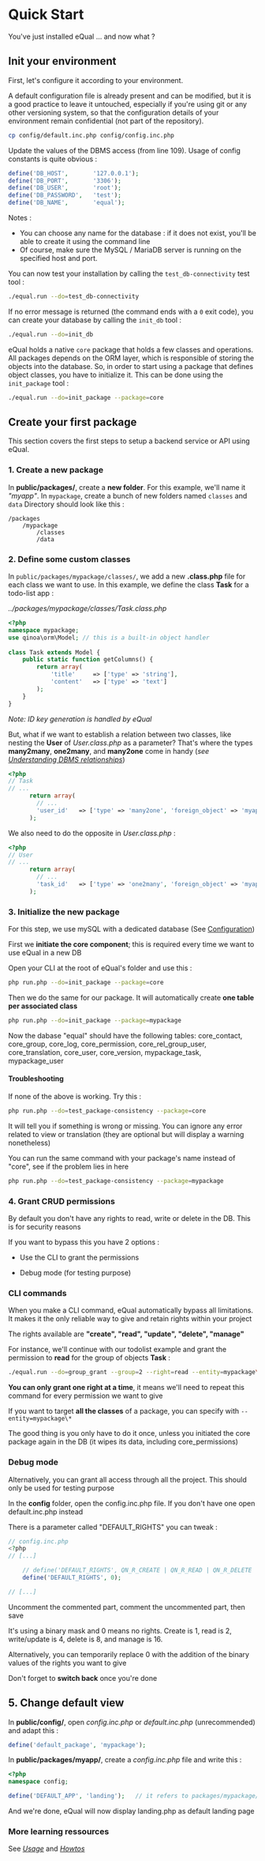 # Quick Start

You've just installed eQual ... and now what ?

## Init your environment

First, let's configure it according to your environment.

A default configuration file is already present and can be modified, but it is a good practice to leave it untouched, especially if you're using git or any other versioning system, so that the configuration details of your environment remain confidential (not part of the repository).

```bash
cp config/default.inc.php config/config.inc.php
```
Update the values of the DBMS access (from line 109). Usage of config constants is quite obvious : 

```php
define('DB_HOST',       '127.0.0.1');
define('DB_PORT',       '3306');   
define('DB_USER',       'root');
define('DB_PASSWORD',   'test');
define('DB_NAME',       'equal');
```
Notes : 
* You can choose any name for the database : if it does not exist, you'll be able to create it using the command line
* Of course, make sure the MySQL / MariaDB server is running on the specified host and port.

You can now test your installation by calling the `test_db-connectivity` test tool :
```bash
./equal.run --do=test_db-connectivity
```

If no error message is returned (the command ends with a `0` exit code), you can create your database by calling the `init_db` tool :

```bash
./equal.run --do=init_db
```
eQual holds a native `core` package that holds a few classes and operations. All packages depends on the ORM layer, which is responsible of storing the objects  into the database. So, in order to start using a package that defines object classes, you have to initialize it. This can be done using the `init_package` tool :

```bash
./equal.run --do=init_package --package=core
```






## Create your first package

This section covers the first steps to setup a backend service or API using eQual.

### 1. Create a new package

In **public/packages/**, create a **new folder**. For this example, we'll name it *"myapp"*.
In `mypackage`, create a bunch of new folders named `classes` and `data`
Directory should look like this :

```
/packages
    /mypackage
        /classes
        /data
```

### 2. Define some custom classes

In `public/packages/mypackage/classes/`, we add a new **.class.php** file for each class we want to use. 
In this example, we define the class **Task** for a todo-list app :

*../packages/mypackage/classes/Task.class.php*

```php
<?php  
namespace mypackage;
use qinoa\orm\Model; // this is a built-in object handler
    
class Task extends Model {
    public static function getColumns() {
        return array(
            'title'     => ['type' => 'string'],
            'content'   => ['type' => 'text']
        );
    }
}
```

*Note: ID key generation is handled by eQual*

But, what if we want to establish a relation between two classes, like nesting the **User** of *User.class.php* as a parameter?
That's where the types **many2many**, **one2many**, and **many2one** come in handy (*see [Understanding DBMS relationships](https://afteracademy.com/blog/what-are-the-different-types-of-relationships-in-dbms)*)

```php
<?php
// Task
// ...
      return array(
        // ...
        'user_id'	=> ['type' => 'many2one', 'foreign_object' => 'myapp\User']
      );
```

We also need to do the opposite in *User.class.php* :

```php
<?php
// User
// ...
      return array(
        // ...
        'task_id'	=> ['type' => 'one2many', 'foreign_object' => 'myapp\Task']
      );
```



### 3. Initialize the new package

For this step, we use mySQL with a dedicated database (See [Configuration](configuration.md))

First we **initiate the core component**; this is required every time we want to use eQual in a new DB

Open your CLI at the root of eQual's folder and use this :

```bash
php run.php --do=init_package --package=core
```

Then we do the same for our package. It will automatically create **one table per associated class**

```bash
php run.php --do=init_package --package=mypackage
```

Now the dabase "equal" should have the following tables: core_contact, core_group, core_log, core_permission, core_rel_group_user, core_translation, core_user, core_version, mypackage_task, mypackage_user

#### Troubleshooting

If none of the above is working. Try this :

```bash
php run.php --do=test_package-consistency --package=core
```

It will tell you if something is wrong or missing. You can ignore any error related to view or translation (they are optional but will display a warning nonetheless)

You can run the same command with your package's name instead of "core", see if the problem lies in here

```bash
php run.php --do=test_package-consistency --package=mypackage
```



### 4. Grant CRUD permissions

By default you don't have any rights to read, write or delete in the DB. This is for security reasons

If you want to bypass this you have 2 options :

- Use the CLI to grant the permissions

- Debug mode (for testing purpose)

### CLI commands

When you make a CLI command, eQual automatically bypass all limitations. It makes it the only reliable way to give and retain rights within your project

The rights available are **"create", "read", "update", "delete", "manage"**

For instance, we'll continue with our todolist example and grant the permission to **read** for the group of objects **Task** :

```bash
./equal.run --do=group_grant --group=2 --right=read --entity=mypackage\Task
```

**You can only grant one right at a time**, it means we'll need to repeat this command for every permission we want to give

If you want to target **all the classes** of a package, you can specify with ``` --entity=mypackage\* ```


The good thing is you only have to do it once, unless you initiated the core package again in the DB (it wipes its data, including core_permissions)

### Debug mode

Alternatively, you can grant all access through all the project. This should only be used for testing purpose

In the **config** folder, open the config.inc.php file. If you don't have one open default.inc.php instead

There is a parameter called "DEFAULT_RIGHTS" you can tweak :

```php
// config.inc.php
<?php
// [...]

    // define('DEFAULT_RIGHTS', QN_R_CREATE | QN_R_READ | QN_R_DELETE | QN_R_WRITE);
    define('DEFAULT_RIGHTS', 0);

// [...]
```

Uncomment the commented part, comment the uncommented part, then save

It's using a binary mask and 0 means no rights. Create is 1, read is 2, write/update is 4, delete is 8, and manage is 16.

Alternatively, you can temporarily replace 0 with the addition of the binary values of the rights you want to give

Don't forget to **switch back** once you're done



## 5. Change default view

In **public/config/**, open *config.inc.php* or *default.inc.php* (unrecommended) and adapt this :

```php
define('default_package', 'mypackage');
```

In **public/packages/myapp/**, create a *config.inc.php* file and write this :

```php
<?php
namespace config;

define('DEFAULT_APP', 'landing');	// it refers to packages/mypackage/apps/landing.php
```

And we're done, eQual will now display landing.php as default landing page



### More learning ressources

See [*Usage*](../usage/directory-structure.md) and [*Howtos*](../howtos-and-examples/generic-cheat-sheet.md)